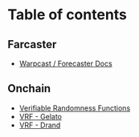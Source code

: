# Table of contents

## Farcaster

* [Warpcast / Forecaster Docs](README.md)

## Onchain

* [Verifiable Randomness Functions](onchain/verifiable-randomness-functions.md)
* [VRF - Gelato](onchain/vrf-gelato.md)
* [VRF - Drand](onchain/vrf-drand.md)
